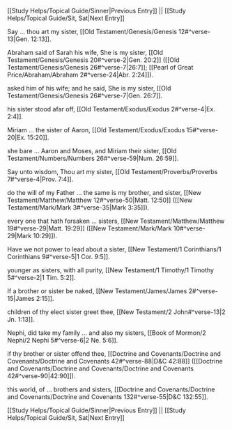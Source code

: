 [[Study Helps/Topical Guide/Sinner|Previous Entry]]  ||  [[Study Helps/Topical Guide/Sit, Sat|Next Entry]]

 Say ... thou art my sister, [[Old Testament/Genesis/Genesis 12#^verse-13|Gen. 12:13]].

 Abraham said of Sarah his wife, She is my sister, [[Old Testament/Genesis/Genesis 20#^verse-2|Gen. 20:2]] ([[Old Testament/Genesis/Genesis 26#^verse-7|26:7]]; [[Pearl of Great Price/Abraham/Abraham 2#^verse-24|Abr. 2:24]]).

 asked him of his wife; and he said, She is my sister, [[Old Testament/Genesis/Genesis 26#^verse-7|Gen. 26:7]].

 his sister stood afar off, [[Old Testament/Exodus/Exodus 2#^verse-4|Ex. 2:4]].

 Miriam ... the sister of Aaron, [[Old Testament/Exodus/Exodus 15#^verse-20|Ex. 15:20]].

 she bare ... Aaron and Moses, and Miriam their sister, [[Old Testament/Numbers/Numbers 26#^verse-59|Num. 26:59]].

 Say unto wisdom, Thou art my sister, [[Old Testament/Proverbs/Proverbs 7#^verse-4|Prov. 7:4]].

 do the will of my Father ... the same is my brother, and sister, [[New Testament/Matthew/Matthew 12#^verse-50|Matt. 12:50]] ([[New Testament/Mark/Mark 3#^verse-35|Mark 3:35]]).

 every one that hath forsaken ... sisters, [[New Testament/Matthew/Matthew 19#^verse-29|Matt. 19:29]] ([[New Testament/Mark/Mark 10#^verse-29|Mark 10:29]]).

 Have we not power to lead about a sister, [[New Testament/1 Corinthians/1 Corinthians 9#^verse-5|1 Cor. 9:5]].

 younger as sisters, with all purity, [[New Testament/1 Timothy/1 Timothy 5#^verse-2|1 Tim. 5:2]].

 If a brother or sister be naked, [[New Testament/James/James 2#^verse-15|James 2:15]].

 children of thy elect sister greet thee, [[New Testament/2 John#^verse-13|2 Jn. 1:13]].

 Nephi, did take my family ... and also my sisters, [[Book of Mormon/2 Nephi/2 Nephi 5#^verse-6|2 Ne. 5:6]].

 if thy brother or sister offend thee, [[Doctrine and Covenants/Doctrine and Covenants/Doctrine and Covenants 42#^verse-88|D&C 42:88]] ([[Doctrine and Covenants/Doctrine and Covenants/Doctrine and Covenants 42#^verse-90|42:90]]).

 this world, of ... brothers and sisters, [[Doctrine and Covenants/Doctrine and Covenants/Doctrine and Covenants 132#^verse-55|D&C 132:55]].

[[Study Helps/Topical Guide/Sinner|Previous Entry]]  ||  [[Study Helps/Topical Guide/Sit, Sat|Next Entry]]